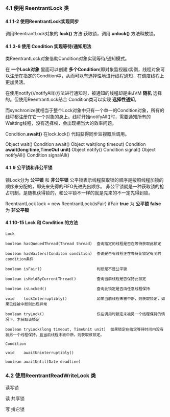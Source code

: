 ### 4.1 使用 **ReentrantLock**  类

#### 4.1.1-2 使用ReentrantLock实现同步  

  调用ReentrantLock对象的 **lock()** 方法 获取锁，调用 **unlock()** 方法释放锁。

#### 4.1.3-6 使用 **Condition** 实现等待/通知用法

  类ReentrantLock对象借助Condition对象实现等待/通知模式。

  在 **一个Lock对象** 里面可以创建 **多个Condition**(即对象监视器)实例，线程对象可以注册在指定的Condition中，从而可以有选择性地进行线程通知，在调度线程上更加灵活。

  在使用notify()/notifyAll()方法进行通知时，被通知的线程却是由JVM **随机** 选择的。但使用ReentrantLock结合 Condition类可以实现 **选择性通知**。

  而synchronize就相当于整个Lock对象中只有一个单一的Condition对象，所有的线程都注册在它一个对象的身上。线程开始notifyAll()时，需要通知所有的Waitting线程，没有选择权，会出现相当大的效率问题。

  Condition.**await()**  在lock.lock() 代码获得同步监视器后调用。

  Object wait()             Condition await()
  Object wait(long timeout) Condition **await(long time,TimeOut unit)**
  Object notify()           Condition signal()
  Object notifyAll()        Condition signalAll()

#### 4.1.9 公平锁和非公平锁

  锁Lock分为 **公平锁** 和 **非公平锁**
  公平锁表示线程获取锁的顺序是按照线程加锁的顺序来分配的，即先来先得的FIFO先进先出顺序。
  非公平锁就是一种获取锁的抢占机制，是随机获得锁的，和公平锁不一样的就是先来的不一定先得到锁。

  ReentrantLock lock = new ReentrantLock(isFair)
  ifFair **true** 为 **公平锁** **false** 为 **非公平锁**

#### 4.1.10-15  Lock 和 Condition 的方法

    Lock

    boolean hasQueuedThread(Thread thread)  查询指定的线程是否在等待获取此锁定

    boolean hasWaiters(Conditon condition)  查询是否有线程正在等待此锁定有关的condition条件

    boolean isFair()                        判断是不是公平锁

    boolean isHeldByCurrentThread()         查询当前线程是否保持此锁定

    boolean isLocked()                      查询此锁定是否由任意线程保持

    void    lockInterruptibly()             如果当前线程未被中断，则获取锁定，如果已经被中断则出现异常

    boolean tryLock()                       仅在调用时锁定未被另一个线程保持的情况下，才获取该锁定

    boolean tryLock(long timeout, TimeUnit unit)  如果锁定在给定等待时间内没有被另一个线程保持，且当前线程未被中断，则获取该锁定。

    Condition

    void    awaitUninterruptibly()  

    boolean awaitUntil(Date deadline)  

### 4.2 使用ReentrantReadWriteLock 类

  读写锁

  读 共享锁

  写 排它锁
